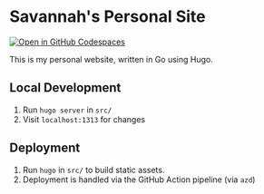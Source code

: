 # Savannah's Personal Site
[![Open in GitHub Codespaces](https://github.com/codespaces/badge.svg)](https://codespaces.new/savannahostrowski/terminal-personal-site?devcontainer_path=.devcontainer/devcontainer.json)

This is my personal website, written in Go using Hugo.

## Local Development
1. Run `hugo server` in `src/`
1. Visit `localhost:1313` for changes

## Deployment
1. Run `hugo` in `src/` to build static assets.
1. Deployment is handled via the GitHub Action pipeline (via `azd`)
